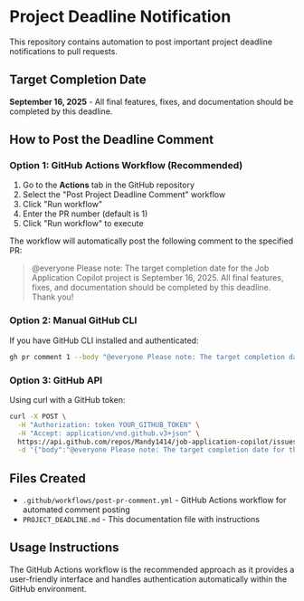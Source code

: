# Project Deadline Notification

This repository contains automation to post important project deadline notifications to pull requests.

## Target Completion Date

**September 16, 2025** - All final features, fixes, and documentation should be completed by this deadline.

## How to Post the Deadline Comment

### Option 1: GitHub Actions Workflow (Recommended)

1. Go to the **Actions** tab in the GitHub repository
2. Select the "Post Project Deadline Comment" workflow
3. Click "Run workflow"
4. Enter the PR number (default is 1)
5. Click "Run workflow" to execute

The workflow will automatically post the following comment to the specified PR:

> @everyone Please note: The target completion date for the Job Application Copilot project is September 16, 2025. All final features, fixes, and documentation should be completed by this deadline. Thank you!

### Option 2: Manual GitHub CLI

If you have GitHub CLI installed and authenticated:

```bash
gh pr comment 1 --body "@everyone Please note: The target completion date for the Job Application Copilot project is September 16, 2025. All final features, fixes, and documentation should be completed by this deadline. Thank you!"
```

### Option 3: GitHub API

Using curl with a GitHub token:

```bash
curl -X POST \
  -H "Authorization: token YOUR_GITHUB_TOKEN" \
  -H "Accept: application/vnd.github.v3+json" \
  https://api.github.com/repos/Mandy1414/job-application-copilot/issues/1/comments \
  -d '{"body":"@everyone Please note: The target completion date for the Job Application Copilot project is September 16, 2025. All final features, fixes, and documentation should be completed by this deadline. Thank you!"}'
```

## Files Created

- `.github/workflows/post-pr-comment.yml` - GitHub Actions workflow for automated comment posting
- `PROJECT_DEADLINE.md` - This documentation file with instructions

## Usage Instructions

The GitHub Actions workflow is the recommended approach as it provides a user-friendly interface and handles authentication automatically within the GitHub environment.